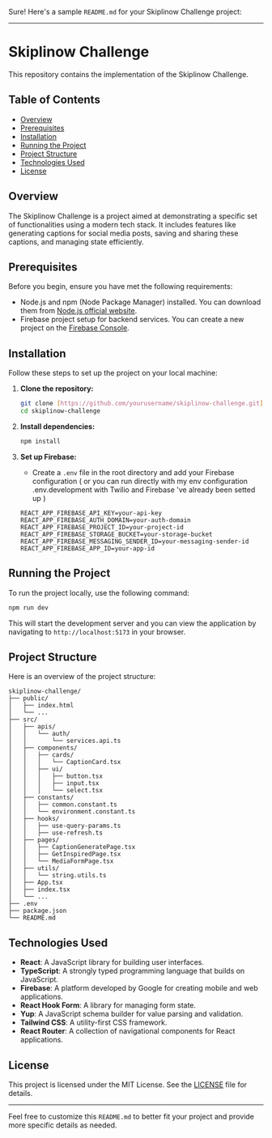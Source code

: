 Sure! Here's a sample `README.md` for your Skiplinow Challenge project:

---

# Skiplinow Challenge

This repository contains the implementation of the Skiplinow Challenge. 

## Table of Contents

- [Overview](#overview)
- [Prerequisites](#prerequisites)
- [Installation](#installation)
- [Running the Project](#running-the-project)
- [Project Structure](#project-structure)
- [Technologies Used](#technologies-used)
- [License](#license)

## Overview

The Skiplinow Challenge is a project aimed at demonstrating a specific set of functionalities using a modern tech stack. It includes features like generating captions for social media posts, saving and sharing these captions, and managing state efficiently.

## Prerequisites

Before you begin, ensure you have met the following requirements:

- Node.js and npm (Node Package Manager) installed. You can download them from [Node.js official website](https://nodejs.org/).
- Firebase project setup for backend services. You can create a new project on the [Firebase Console](https://console.firebase.google.com/).

## Installation

Follow these steps to set up the project on your local machine:

1. **Clone the repository:**

    ```bash
    git clone [https://github.com/yourusername/skiplinow-challenge.git](https://github.com/Mike20403/skipli-fe)
    cd skiplinow-challenge
    ```

2. **Install dependencies:**

    ```bash
    npm install
    ```

3. **Set up Firebase:**

    - Create a `.env` file in the root directory and add your Firebase configuration ( or you can run directly with my env configuration .env.development with Twilio and Firebase 've already been setted up )

    ```env
    REACT_APP_FIREBASE_API_KEY=your-api-key
    REACT_APP_FIREBASE_AUTH_DOMAIN=your-auth-domain
    REACT_APP_FIREBASE_PROJECT_ID=your-project-id
    REACT_APP_FIREBASE_STORAGE_BUCKET=your-storage-bucket
    REACT_APP_FIREBASE_MESSAGING_SENDER_ID=your-messaging-sender-id
    REACT_APP_FIREBASE_APP_ID=your-app-id
    ```

## Running the Project

To run the project locally, use the following command:

```bash
npm run dev
```

This will start the development server and you can view the application by navigating to `http://localhost:5173` in your browser.

## Project Structure

Here is an overview of the project structure:

```plaintext
skiplinow-challenge/
├── public/
│   ├── index.html
│   └── ...
├── src/
│   ├── apis/
│   │   └── auth/
│   │       └── services.api.ts
│   ├── components/
│   │   ├── cards/
│   │   │   └── CaptionCard.tsx
│   │   ├── ui/
│   │   │   ├── button.tsx
│   │   │   ├── input.tsx
│   │   │   └── select.tsx
│   ├── constants/
│   │   ├── common.constant.ts
│   │   └── environment.constant.ts
│   ├── hooks/
│   │   ├── use-query-params.ts
│   │   ├── use-refresh.ts
│   ├── pages/
│   │   ├── CaptionGeneratePage.tsx
│   │   ├── GetInspiredPage.tsx
│   │   └── MediaFormPage.tsx
│   ├── utils/
│   │   └── string.utils.ts
│   ├── App.tsx
│   ├── index.tsx
│   └── ...
├── .env
├── package.json
└── README.md
```

## Technologies Used

- **React**: A JavaScript library for building user interfaces.
- **TypeScript**: A strongly typed programming language that builds on JavaScript.
- **Firebase**: A platform developed by Google for creating mobile and web applications.
- **React Hook Form**: A library for managing form state.
- **Yup**: A JavaScript schema builder for value parsing and validation.
- **Tailwind CSS**: A utility-first CSS framework.
- **React Router**: A collection of navigational components for React applications.

## License

This project is licensed under the MIT License. See the [LICENSE](LICENSE) file for details.

---

Feel free to customize this `README.md` to better fit your project and provide more specific details as needed.
